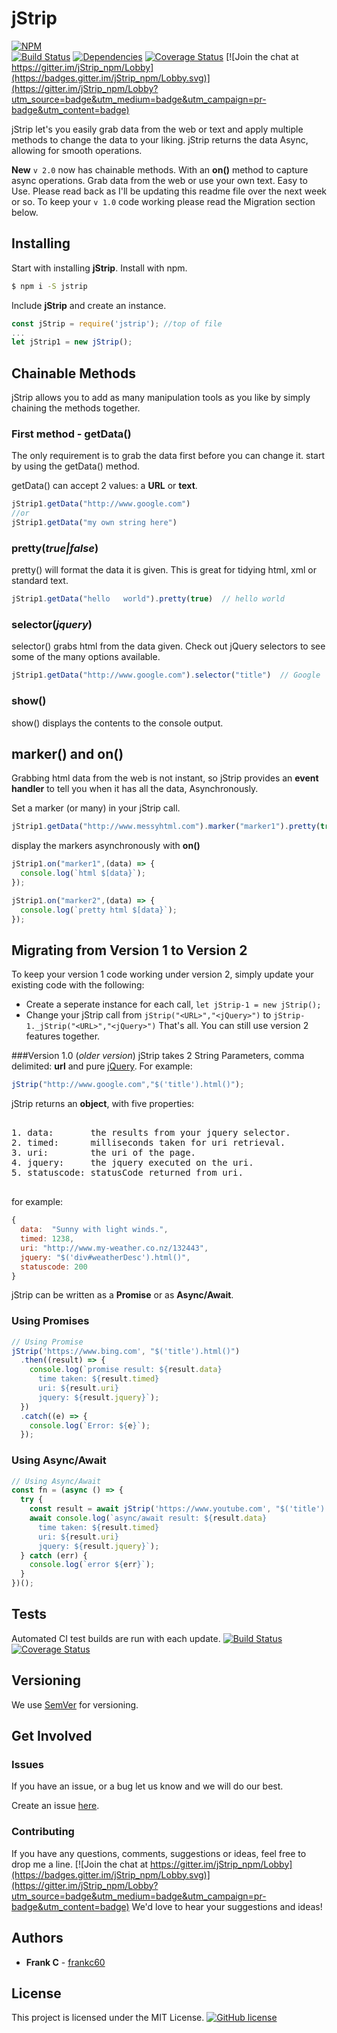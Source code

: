 # jStrip

[![NPM](https://nodei.co/npm/jstrip.png?downloads=true&downloadRank=true&stars=true)](https://nodei.co/npm/jstrip/)<br/>
[![Build Status](https://travis-ci.org/frankc60/jStrip.svg?branch=master)](https://travis-ci.org/frankc60/jStrip)
[![Dependencies](https://david-dm.org/frankc60/jStrip.svg)](https://www.npmjs.com/package/jstrip?activeTab=dependencies)
[![Coverage Status](https://coveralls.io/repos/github/frankc60/jStrip/badge.svg)](https://coveralls.io/github/frankc60/jStrip)
[![Join the chat at https://gitter.im/jStrip_npm/Lobby](https://badges.gitter.im/jStrip_npm/Lobby.svg)](https://gitter.im/jStrip_npm/Lobby?utm_source=badge&utm_medium=badge&utm_campaign=pr-badge&utm_content=badge)

jStrip let's you easily grab data from the web or text and apply multiple methods to change the data to your liking. jStrip returns the data Async, allowing for smooth operations. 

**New** `v 2.0` now has chainable methods. With an **on()** method to capture async operations. Grab data from the web or use your own text. Easy to Use. Please read back as I'll be updating this readme file over the next week or so. To keep your `v 1.0` code working please read the Migration section below.


## Installing

Start with installing **jStrip**.
Install with npm.

```sh
$ npm i -S jstrip
```

Include **jStrip** and create an instance.

```js
const jStrip = require('jstrip'); //top of file
...
let jStrip1 = new jStrip();
```

## Chainable Methods
jStrip allows you to add as many manipulation tools as you like by simply chaining the methods together.

### First method - getData()
The only requirement is to grab the data first before you can change it. start by using the getData() method.

getData() can accept 2 values: a **URL** or **text**.
```js
jStrip1.getData("http://www.google.com")
//or
jStrip1.getData("my own string here")
```

### pretty(*true|false*)

pretty() will format the data it is given. This is great for tidying html, xml or standard text.

```js
jStrip1.getData("hello   world").pretty(true)  // hello world
```

### selector(*jquery*)

selector() grabs html from the data given. Check out jQuery selectors to see some of the many options available.

```js
jStrip1.getData("http://www.google.com").selector("title")  // Google
```

### show()
show() displays the contents to the console output.

## marker() and on()
Grabbing html data from the web is not instant, so jStrip provides an **event handler** to tell you when it has all the data, Asynchronously.

Set a marker (or many) in your jStrip call.
```js
jStrip1.getData("http://www.messyhtml.com").marker("marker1").pretty(true).marker("marker2")
```
display the markers asynchronously with **on()**
```js
jStrip1.on("marker1",(data) => {
  console.log(`html $[data}`);  
});

jStrip1.on("marker2",(data) => {
  console.log(`pretty html $[data}`);  
});

```


## Migrating from Version 1 to Version 2
To keep your version 1 code working under version 2, simply update your existing code with the following:
- Create a seperate instance for each call, ```let jStrip-1 = new jStrip();```
- Change your jStrip call from ```jStrip("<URL>","<jQuery>")``` to ```jStrip-1._jStrip("<URL>","<jQuery>")```
That's all.
You can still use version 2 features together.

###Version 1.0 (*older version*)
jStrip takes 2 String Parameters, comma delimited: **url** and pure [jQuery](http://api.jquery.com/category/selectors/).
For example:

```js
jStrip("http://www.google.com","$('title').html()");
```

jStrip returns an **object**, with five properties:

<pre>

1. data:       the results from your jquery selector.
2. timed:      milliseconds taken for uri retrieval.
3. uri:        the uri of the page.
4. jquery:     the jquery executed on the uri.
5. statuscode: statusCode returned from uri.

</pre>

for example:

```js
{
  data:  "Sunny with light winds.",
  timed: 1238,
  uri: "http://www.my-weather.co.nz/132443",
  jquery: "$('div#weatherDesc').html()",
  statuscode: 200
}
```

jStrip can be written as a **Promise** or as **Async/Await**.

### Using Promises

```js
// Using Promise
jStrip('https://www.bing.com', "$('title').html()")
  .then((result) => {
    console.log(`promise result: ${result.data}
      time taken: ${result.timed}
      uri: ${result.uri}
      jquery: ${result.jquery}`);
  })
  .catch((e) => {
    console.log(`Error: ${e}`);
  });
```

### Using Async/Await

```js
// Using Async/Await
const fn = (async () => {
  try {
    const result = await jStrip('https://www.youtube.com', "$('title').html()");
    await console.log(`async/await result: ${result.data}
      time taken: ${result.timed}
      uri: ${result.uri}
      jquery: ${result.jquery}`);
  } catch (err) {
    console.log(`error ${err}`);
  }
})();
```

## Tests

Automated CI test builds are run with each update. [![Build Status](https://travis-ci.org/frankc60/jStrip.svg?branch=master)](https://travis-ci.org/frankc60/jStrip) [![Coverage Status](https://coveralls.io/repos/github/frankc60/jStrip/badge.svg)](https://coveralls.io/github/frankc60/jStrip)

## Versioning

We use [SemVer](http://semver.org/) for versioning.

## Get Involved

### Issues

If you have an issue, or a bug let us know and we will do our best.

Create an issue [here](https://github.com/frankc60/jStrip/issues).

### Contributing

If you have any questions, comments, suggestions or ideas, feel free to drop me a line. [![Join the chat at https://gitter.im/jStrip_npm/Lobby](https://badges.gitter.im/jStrip_npm/Lobby.svg)](https://gitter.im/jStrip_npm/Lobby?utm_source=badge&utm_medium=badge&utm_campaign=pr-badge&utm_content=badge)
We'd love to hear your suggestions and ideas!

## Authors

* **Frank C** - [frankc60](https://github.com/frankc60)

## License

This project is licensed under the MIT License. [![GitHub license](https://img.shields.io/github/license/frankc60/jStrip.svg?longCache=true)](https://github.com/frankc60/jStrip/blob/master/LICENSE)
